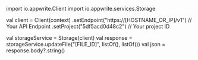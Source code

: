 import io.appwrite.Client
import io.appwrite.services.Storage

val client = Client(context)
  .setEndpoint("https://[HOSTNAME_OR_IP]/v1") // Your API Endpoint
  .setProject("5df5acd0d48c2") // Your project ID

val storageService = Storage(client)
val response = storageService.updateFile("[FILE_ID]", listOf(), listOf())
val json = response.body?.string()